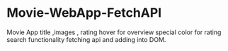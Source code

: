# Movie-WebApp-FetchAPI
Movie App 
title ,images , rating
hover for overview 
special color for rating 
search functionality 
fetching api and adding into DOM.
